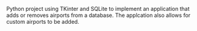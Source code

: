 Python project using TKinter and SQLite to implement an application that adds or removes airports from a database. The applcation also allows for custom airports to be added.
